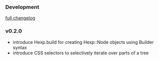 ### Development
[full changelog](http://github.com/plexus/hexp/compare/v0.2.0...master)

### v0.2.0

* introduce Hexp.build for creating Hexp::Node objects using Builder syntax
* introduce CSS selectors to selectively iterate over parts of a tree
